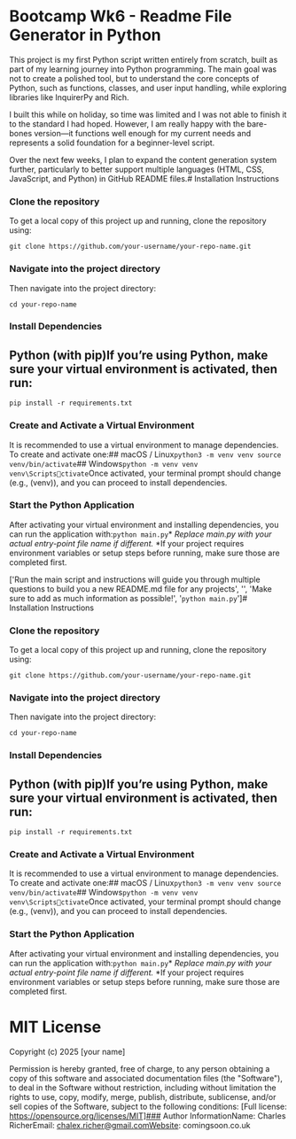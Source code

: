 # Bootcamp Wk6 - Readme File Generator in Python 
 
This project is my first Python script written entirely from scratch, built as part of my learning journey into Python programming. The main goal was not to create a polished tool, but to understand the core concepts of Python, such as functions, classes, and user input handling, while exploring libraries like InquirerPy and Rich.

I built this while on holiday, so time was limited and I was not able to finish it to the standard I had hoped. However, I am really happy with the bare-bones version—it functions well enough for my current needs and represents a solid foundation for a beginner-level script.

Over the next few weeks, I plan to expand the content generation system further, particularly to better support multiple languages (HTML, CSS, JavaScript, and Python) in GitHub README files.# Installation Instructions 

### Clone the repository

To get a local copy of this project up and running, clone the repository using:

```git clone https://github.com/your-username/your-repo-name.git```

### Navigate into the project directory

Then navigate into the project directory:

```cd your-repo-name```

### Install Dependencies

## Python (with pip)If you’re using Python, make sure your virtual environment is activated, then run:

```pip install -r requirements.txt```

### Create and Activate a Virtual Environment

It is recommended to use a virtual environment to manage dependencies. To create and activate one:## macOS / Linux```python3 -m venv venv
source venv/bin/activate```## Windows```python -m venv venv
venv\Scriptsctivate```Once activated, your terminal prompt should change (e.g., (venv)), and you can proceed to install dependencies.

### Start the Python Application

After activating your virtual environment and installing dependencies, you can run the application with:```python main.py```* *Replace main.py with your actual entry-point file name if different.* *If your project requires environment variables or setup steps before running, make sure those are completed first.

['Run the main script and instructions will guide you through multiple questions to build you a new README.md file for any projects', '', 'Make sure to add as much information as possible!', '```python main.py```']# Installation Instructions 

### Clone the repository

To get a local copy of this project up and running, clone the repository using:

```git clone https://github.com/your-username/your-repo-name.git```

### Navigate into the project directory

Then navigate into the project directory:

```cd your-repo-name```

### Install Dependencies

## Python (with pip)If you’re using Python, make sure your virtual environment is activated, then run:

```pip install -r requirements.txt```

### Create and Activate a Virtual Environment

It is recommended to use a virtual environment to manage dependencies. To create and activate one:## macOS / Linux```python3 -m venv venv
source venv/bin/activate```## Windows```python -m venv venv
venv\Scriptsctivate```Once activated, your terminal prompt should change (e.g., (venv)), and you can proceed to install dependencies.

### Start the Python Application

After activating your virtual environment and installing dependencies, you can run the application with:```python main.py```* *Replace main.py with your actual entry-point file name if different.* *If your project requires environment variables or setup steps before running, make sure those are completed first.

# MIT License

Copyright (c) 2025 [your name]

Permission is hereby granted, free of charge, to any person obtaining a copy of this software and associated documentation files (the "Software"), to deal in the Software without restriction, including without limitation the rights to use, copy, modify, merge, publish, distribute, sublicense, and/or sell copies of the Software, subject to the following conditions:
[Full license: https://opensource.org/licenses/MIT]### Author InformationName: Charles RicherEmail: chalex.richer@gmail.comWebsite: comingsoon.co.uk